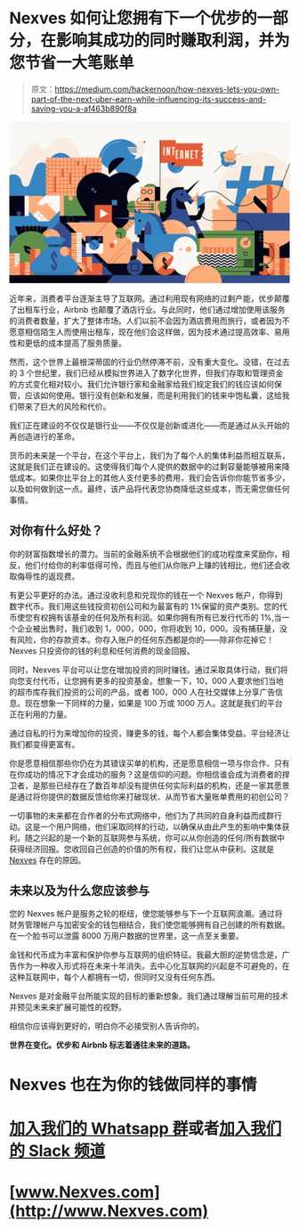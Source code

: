 # Nexves 如何让您拥有下一个优步的一部分，在影响其成功的同时赚取利润，并为您节省一大笔账单

> 原文：<https://medium.com/hackernoon/how-nexves-lets-you-own-part-of-the-next-uber-earn-while-influencing-its-success-and-saving-you-a-af463b890f8a>

![](img/3b4a64ff5b878fcee80424c76497d659.png)

近年来，消费者平台逐渐主导了互联网。通过利用现有网络的过剩产能，优步颠覆了出租车行业，Airbnb 也颠覆了酒店行业。与此同时，他们通过增加使用该服务的消费者数量，扩大了整体市场。人们以前不会因为酒店费用而旅行，或者因为不愿意相信陌生人而使用出租车，现在他们会这样做，因为技术通过提高效率、易用性和更低的成本提高了服务质量。

然而，这个世界上最根深蒂固的行业仍然停滞不前，没有重大变化。没错，在过去的 3 个世纪里，我们已经从模拟世界进入了数字化世界，但我们存取和管理资金的方式变化相对较小。我们允许银行家和金融家给我们规定我们的钱应该如何保管，应该如何使用。银行没有创新和发展，而是利用我们的钱来中饱私囊，这给我们带来了巨大的风险和代价。

我们正在建设的不仅仅是银行业——不仅仅是创新或进化——而是通过从头开始的再创造进行的革命。

货币的未来是一个平台，在这个平台上，我们为了每个人的集体利益而相互联系，这就是我们正在建设的。这使得我们每个人提供的数据中的过剩容量能够被用来降低成本。如果你比平台上的其他人支付更多的费用，我们会告诉你你能节省多少，以及如何做到这一点。最终，该产品将代表您协商降低这些成本，而无需您做任何事情。

## 对你有什么好处？

你的财富指数增长的潜力。当前的金融系统不会根据他们的成功程度来奖励你，相反，他们付给你的利率低得可怜，而且与他们从你账户上赚的钱相比，他们还会收取侮辱性的返现费。

有更公平更好的办法。通过没收利息和兑现你的钱在一个 Nexves 帐户，你得到数字代币。我们用这些钱投资初创公司和为最富有的 1%保留的资产类别。您的代币使您有权拥有该基金的任何及所有利润。如果你拥有所有已发行代币的 1%,当一个企业被出售时，我们收到 1，000，000，你将收到 10，000。没有捕获量，没有风险，你的存款资本。你存入账户的任何东西都是你的——除非你花掉它！Nexves 只投资你的钱的利息和任何消费的现金回报。

同时，Nexves 平台可以让您在增加投资的同时赚钱。通过采取具体行动，我们将向您支付代币，让您拥有更多的投资基金。想象一下，10，000 人要求他们当地的超市库存我们投资的公司的产品，或者 100，000 人在社交媒体上分享广告信息。现在想象一下同样的力量，如果是 100 万或 1000 万人。这就是我们的平台正在利用的力量。

通过自私的行为来增加你的投资，赚更多的钱，每个人都会集体受益。平台经济让我们都变得更富有。

你是愿意相信那些你仍在为其错误买单的机构，还是愿意相信一项与你合作、只有在你成功的情况下才会成功的服务？这是信仰的问题。你相信谁会成为消费者的捍卫者，是那些已经存在了数百年却没有提供任何实际利益的机构，还是一家其愿景是通过将你提供的数据反馈给你来打破现状、从而节省大量账单费用的初创公司？

一切事物的未来都在合作者的分布式网络中，他们为了共同的自身利益而成群行动。这是一个用户网络，他们采取同样的行动，以确保从由此产生的影响中集体获利。随之兴起的是一个新的互联网参与系统，你可以从你创造的任何/所有数据中获得经济回报。您收回自己创造的价值的所有权，我们让您从中获利。这就是 [Nexves](https://medium.com/u/75e6c5c8d1fb?source=post_page-----af463b890f8a--------------------------------) 存在的原因。

## 未来以及为什么您应该参与

您的 Nexves 帐户是服务之轮的枢纽，使您能够参与下一个互联网浪潮。通过将财务管理帐户与加密安全的钱包相结合，我们使您能够拥有自己创建的所有数据。在一个脸书可以泄露 8000 万用户数据的世界里，这一点至关重要。

金钱和代币成为丰富和保护你参与互联网的组织特征。我最大胆的逆势信念是，广告作为一种收入形式将在未来十年消失。去中心化互联网的兴起是不可避免的，在这种互联网中，每个人都拥有一切，但同时又没有任何东西。

Nexves 是对金融平台所能实现的目标的重新想象。我们通过理解当前可用的技术并预见未来来扩展可能性的视野。

相信你应该得到更好的，明白你不必接受别人告诉你的。

**世界在变化。优步和 Airbnb 标志着通往未来的道路。**

# Nexves 也在为你的钱做同样的事情

# [加入我们的 Whatsapp 群](https://chat.whatsapp.com/B8iqjrRoCgvFt9kgFYr9oX)或者[加入我们的 Slack 频道](https://join.slack.com/t/nexves/shared_invite/enQtMzA0MTMwNjQ0MzQyLTNmNWVlYzg2YWRlMWZkZDdhMDM4NTMyMzQyYTgyMzQ1ZmVjMmYzZjAwZWQwZTI1ZmZhOWE2M2Q5NTE4YWYzMTQ)

# [www.Nexves.com](http://www.Nexves.com)